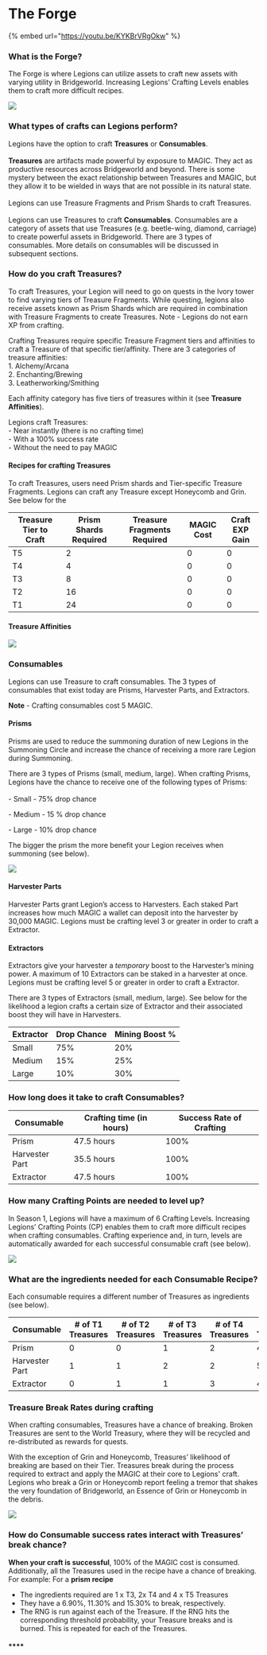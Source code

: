 # The Forge



{% embed url="https://youtu.be/KYKBrVRgOkw" %}

### What is the Forge?

The Forge is where Legions can utilize assets to craft new assets with varying utility in Bridgeworld. Increasing Legions’ Crafting Levels enables them to craft more difficult recipes.&#x20;

![](<../../.gitbook/assets/image (18) (1) (1).png>)

### What types of crafts can Legions perform?

Legions have the option to craft **Treasures** or **Consumables**. \
\
**Treasures** are artifacts made powerful by exposure to MAGIC. They act as productive resources across Bridgeworld and beyond. There is some mystery between the exact relationship between Treasures and MAGIC, but they allow it to be wielded in ways that are not possible in its natural state. \
\
Legions can use Treasure Fragments and Prism Shards to craft Treasures. \
\
Legions can use Treasures to craft **Consumables**. Consumables are a category of assets that use Treasures (e.g. beetle-wing, diamond, carriage) to create powerful assets in Bridgeworld.  There are 3 types of consumables. More details on consumables will be discussed in subsequent sections.&#x20;

### How do you craft Treasures?

To craft Treasures, your Legion will need to go on quests in the Ivory tower to find varying tiers of Treasure Fragments. While questing, legions also receive assets known as Prism Shards which are required in combination with Treasure Fragments to create Treasures.  Note - Legions do not earn XP from crafting.

Crafting Treasures require specific Treasure Fragment tiers and affinities to craft a Treasure of that specific tier/affinity. There are 3 categories of treasure affinities:\
&#x20;    1\.  Alchemy/Arcana\
&#x20;    2\. Enchanting/Brewing\
&#x20;    3\. Leatherworking/Smithing

Each affinity category has five tiers of treasures within it (see **Treasure Affinities**).&#x20;

Legions craft Treasures:\
&#x20;    \- Near instantly (there is no crafting time)\
&#x20;    \- With a 100% success rate\
&#x20;    \- Without the need to pay MAGIC

#### Recipes for crafting Treasures

To craft Treasures, users need Prism shards and Tier-specific Treasure Fragments. Legions can craft any Treasure except Honeycomb and Grin. See below for the

| Treasure Tier to Craft | Prism Shards Required | Treasure Fragments Required | MAGIC Cost | Craft EXP Gain |
| ---------------------- | --------------------- | --------------------------- | ---------- | -------------- |
| T5                     | 2                     |                             | 0          | 0              |
| T4                     | 4                     |                             | 0          | 0              |
| T3                     | 8                     |                             | 0          | 0              |
| T2                     | 16                    |                             | 0          | 0              |
| T1                     | 24                    |                             | 0          | 0              |

#### Treasure Affinities

![](../../.gitbook/assets/Treasures-affinities.jpg)

### Consumables

Legions can use Treasure to craft consumables. The 3 types of consumables that exist today are Prisms, Harvester Parts, and Extractors.&#x20;

**Note** - Crafting consumables cost 5 MAGIC.

#### Prisms

Prisms are used to reduce the summoning duration of new Legions in the Summoning Circle and increase the chance of receiving a more rare Legion during Summoning.&#x20;

There are 3 types of Prisms (small, medium, large). When crafting Prisms, Legions have the chance to receive one  of the following types of Prisms: \
\
&#x20;    \- Small - 75% drop chance

&#x20;    \- Medium - 15 % drop chance

&#x20;    \- Large - 10% drop chance

The bigger the prism the more benefit your Legion receives when summoning (see below).&#x20;

![](<../../.gitbook/assets/Screen Shot 2022-08-08 at 7.29.31 PM.png>)

#### Harvester Parts

Harvester Parts grant Legion’s access to Harvesters. Each staked Part increases how much MAGIC a wallet can deposit into the harvester by 30,000 MAGIC. Legions must be crafting level 3 or greater in order to craft a Extractor.

#### Extractors

Extractors give your harvester a _temporary_ boost to the Harvester’s mining power. A maximum of 10 Extractors can be staked in a harvester at once. Legions must be crafting level 5 or greater in order to craft a Extractor.

There are 3 types of Extractors (small, medium, large). See below for the likelihood a legion crafts a certain size of Extractor and their associated boost they will have in Harvesters. &#x20;

| Extractor | Drop Chance | Mining Boost % |
| --------- | ----------- | -------------- |
| Small     | 75%         | 20%            |
| Medium    | 15%         | 25%            |
| Large     | 10%         | 30%            |

### How long does it take to craft Consumables?

| Consumable     | Crafting time (in hours) | Success Rate of Crafting  |
| -------------- | ------------------------ | ------------------------- |
| Prism          | 47.5 hours               | 100%                      |
| Harvester Part | 35.5 hours               | 100%                      |
| Extractor      | 47.5 hours               | 100%                      |

### **How many Crafting Points are needed to level up?**

In Season 1, Legions will have a maximum of 6 Crafting Levels. Increasing Legions’ Crafting Points (CP) enables them to craft more difficult recipes when crafting consumables. Crafting experience and, in turn, levels are automatically awarded for each successful consumable craft (see below).

![](<../../.gitbook/assets/Screenshot\_15 (1).jpg>)

### **What are the ingredients needed for each Consumable Recipe?**

Each consumable requires a different number of  Treasures as ingredients (see below).&#x20;

| Consumable     | # of T1 Treasures | # of T2 Treasures | # of T3 Treasures | # of T4 Treasures | # of T5 Treasures |
| -------------- | ----------------- | ----------------- | ----------------- | ----------------- | ----------------- |
| Prism          | 0                 | 0                 | 1                 | 2                 | 4                 |
| Harvester Part | 1                 | 1                 | 2                 | 2                 | 5                 |
| Extractor      | 0                 | 1                 | 1                 | 3                 | 4                 |



### **Treasure Break Rates during crafting**

When crafting consumables, Treasures have a chance of breaking. Broken Treasures are sent to the World Treasury, where they will be recycled and re-distributed as rewards for quests.

With the exception of Grin and Honeycomb, Treasures’ likelihood of breaking are based on their Tier. Treasures break during the process required to extract and apply the MAGIC at their core to Legions' craft. Legions who break a Grin or Honeycomb report feeling a tremor that shakes the very foundation of Bridgeworld, an Essence of Grin or Honeycomb in the debris.

![](../../.gitbook/assets/Screenshot\_28.jpg)

### **How do Consumable success rates interact with Treasures’ break chance?**

**When your craft is successful**, 100% of the MAGIC cost is consumed. Additionally, all the Treasures used in the recipe have a chance of breaking. For example: For a **prism recipe**

* The ingredients required are 1 x T3, 2x T4 and 4 x T5 Treasures
* They have a 6.90%, 11.30% and 15.30% to break, respectively.
* The RNG is run against each of the Treasure. If the RNG hits the corresponding threshold probability, your Treasure breaks and is burned. This is repeated for each of the Treasures.



#### ****
